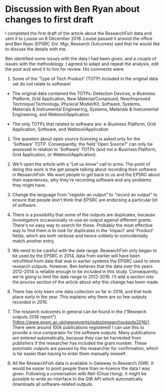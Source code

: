 # Discussion with Ben Ryan about changes to first draft

I completed the first draft of the article about the ResearchFish data and sent it to Louise on 8 December 2016. Louise passed it around the office and Ben Ryan (EPSRC Snr. Mgr, Research Outcomes) said that he would like to discuss the details with me.

Ben identified some issues with the data I had been given, and a couple of issues with the methodology. I agreed to adapt and repeat the analysis, edit the post and send it to him for review. His comments were:

1. Some of the 'Type of Tech Product' (TOTP) included in the original data set do not relate to software!

  * The original data contained the TOTPs: Detection Devices, e-Business Platform, Grid Application, New Material/Compound, New/Improved Technique/Technology, Physical Model/Kit, Software, Systems, Materials & Instrumental Engineering, Systems, Materials &amp; Instrumental Engineering, and Webtool/Application

  * The only TOTPs that related to software are: e-Business Platform, Grid Application, Software, and Webtool/Application

1. The question about open source licensing is asked only for the 'Software' TOTP. Consequently, the field 'Open Source?' can only be assessed in relation to 'Software' TOTPs (and not e-Business Platform, Grid Application, or Webtool/Application).

1. We'll open the article with a “Let us know” call to arms. The point of doing this work is the get people talking about recording their software in ResearchFish. We want people to get back to us and the EPSRC about their experiences, why they're recording software and any problems they might have.

1. Change the language from "register an output" to "record an output" to ensure that people don't think that EPSRC are endorsing a particular bit of software.

1. There is a possibility that some of the outputs are duplicates, because Investigators occassionally re-use an output against different grants. There's no easy way to search for these. Probably the most effective way to find them is to look for duplicates in the 'Impact' and 'Product' fields, which are both verbose and hence unlikely to coincidentally match another entry.

1. We need to be careful with the date range. ResearchFish only began to be used by the EPSRC in 2014, data from earlier will have been retrofitted from data that was in earlier systems the EPSRC used to store research outputs. However, Ben believes that the data over the years 2012-2014 is reliable enough to be included in this study. Consequently, we're going to limit the date range to 2012-2016. I'll add a section into the proviso section of the article about why this change has been made.

1. There has only been one data collection so far in 2016, and that took place early in the year. This explains why there are so few outputs recorded in 2016.

1. The research outcomes in general can be found in the ("Research outputs 2016 report")[https://www.epsrc.ac.uk/newsevents/pubs/researchoutputs2016/]. There were around 100k publications registered! I can use this to provide a nice comparator for the software outputs. Many publications are entered automatically, because they can be harvested from publishers if the researcher has included the grant number. These automatic outputs are passed by the researcher for confirmation, which is far easier than having to enter them manually oneself.

1. All the ResearchFish data is available in Gateway to Research (GtR). It would be easier to point people there than re-licence the data I was given. Following a conversation with Neil (Chue Hong), it might be possible to write an interface to the GtR API which automatically downloads all software-related outputs.
